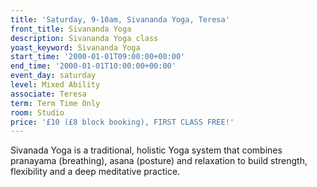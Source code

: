 ```yaml
---
title: 'Saturday, 9-10am, Sivananda Yoga, Teresa'
front_title: Sivananda Yoga
description: Sivananda Yoga class
yoast_keyword: Sivananda Yoga
start_time: '2000-01-01T09:00:00+00:00'
end_time: '2000-01-01T10:00:00+00:00'
event_day: saturday
level: Mixed Ability
associate: Teresa
term: Term Time Only
room: Studio
price: '£10 (£8 block booking), FIRST CLASS FREE!'
---
```


Sivanada Yoga is a traditional, holistic Yoga system that combines pranayama (breathing), asana (posture) and relaxation to build strength, flexibility and a deep meditative practice.
